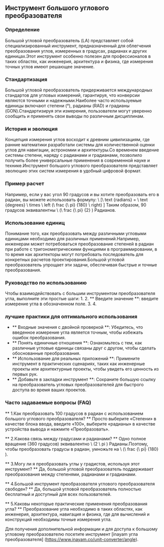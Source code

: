 ## Инструмент большого углового преобразователя

### Определение
Большой угловой преобразователь (LA) представляет собой специализированный инструмент, предназначенный для облегчения преобразования углов, измеренных в градусах, радианах и других единицах.Этот инструмент особенно полезен для профессионалов в таких областях, как инженерия, архитектура и физика, где измерения точных углов имеют решающее значение.

### Стандартизация
Большой угловой преобразователь придерживается международных стандартов для угловых измерений, гарантируя, что конверсии являются точными и надежными.Наиболее часто используемые единицы включают степени (°), радианы (RAD) и градианы (GON).Стандартизируя эти измерения, пользователи могут уверенно сообщить и применять свои выводы по различным дисциплинам.

### История и эволюция
Концепция измерения углов восходит к древним цивилизациям, где ранние математики разработали системы для количественной оценки углов для навигации, астрономии и архитектуры.Со временем введение системы степени, наряду с радианами и градианами, позволило получить более универсальные применения в современной науке и технике.Инструмент большого углового преобразователя представляет эволюцию этих систем измерения в удобный цифровой формат.

### Пример расчет
Например, если у вас угол 90 градусов и вы хотите преобразовать его в радиан, вы можете использовать формулу:
\ [\ text {radians} = \ text {degrees} \ times \ left (\ frac {\ pi} {180} \ right) \]
Таким образом, 90 градусов эквивалентны \ (\ frac {\ pi} {2} \) Радианов.

### Использование единиц
Понимание того, как преобразовать между различными угловыми единицами необходимо для различных применений.Например, инженерам может потребоваться преобразование степеней в радиан при работе с тригонометрическими функциями в программировании, в то время как архитекторы могут потребовать последователь для конкретных расчетов проектирования.Большой угловой преобразователь упрощает эти задачи, обеспечивая быстрые и точные преобразования.

### Руководство по использованию
Чтобы взаимодействовать с большим инструментом преобразователя угла, выполните эти простые шаги:
1.
2. ** Введите значение **: введите измерение угла в обозначенном поле.
3.
4.

### лучшие практики для оптимального использования
- ** Входные значения с двойной проверкой **: Убедитесь, что введенное измерение угла является точным, чтобы избежать ошибок преобразования.
- ** Понять единичные отношения **: Ознакомьтесь с тем, как различные угловые единицы связаны друг с другом, чтобы сделать обоснованные преобразования.
- ** Использование для реальных приложений **: Примените инструмент в практических сценариях, таких как инженерные проекты или архитектурные проекты, чтобы увидеть его ценность из первых рук.
- ** Добавьте в закладки инструмент **: Сохраните большую ссылку на преобразователь угловых преобразователей для быстрого доступа во время ваших проектов.

### Часто задаваемые вопросы (FAQ)

** 1.Как преобразовать 100 градусов в радиан с использованием большого углового преобразователя? **
Просто выберите «Степени» в качестве блока ввода, введите «100», выберите «радианы» в качестве устройства вывода и нажмите «Преобразовать».

** 2.Какова связь между градусами и радианами? **
Одно полное вращение (360 градусов) эквивалентно \ (2 \ pi \) Радианы.Поэтому, чтобы преобразовать градусы в радиан, умножьте на \ (\ frac {\ pi} {180} \).

** 3.Могу ли я преобразовать углы у градистов, используя этот инструмент? **
Да, большой угловой преобразователь поддерживает преобразования между степенями, радианами и градианами.

** 4.Большой инструмент преобразователя углового преобразователя свободен? **
Да, большой угловой преобразователь полностью бесплатный и доступный для всех пользователей.

** 5.Каковы некоторые практические применения преобразования угла? **
Преобразование угла необходимо в таких областях, как инженерия, архитектура, навигация и физика, где для вычислений и конструкций необходимы точные измерения угла.

Для получения дополнительной информации и для доступа к большому угловому преобразователю посетите инструмент [inayam угла преобразователя] (https://www.inayam.co/unit-converter/angle).
